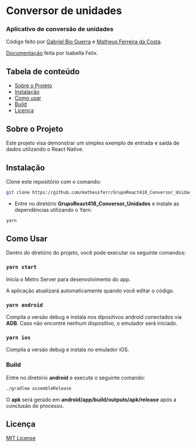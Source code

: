 # Conversor de unidades

### Aplicativo de conversão de unidades
Código feito por [Gabriel Bio Guerra](https://github.com/Gabrie-Bio-Guerra) e [Matheus Ferreira da Costa](https://github.com/matheusferr).

[Documentação](https://cbt-ifsp-tcc-react.netlify.app/conversorunidades) feita por Isabella Felix.

## Tabela de conteúdo

- [Sobre o Projeto](#sobre-o-projeto)
- [Instalação](#instala%C3%A7%C3%A3o)
- [Como usar](#como-usar)
- [Build](#build)
- [Licença](#licen%C3%A7a)

## Sobre o Projeto

Este projeto visa demonstrar um simples exemplo de entrada e saída de dados utilizando o React Native.

## Instalação

Clone este repositório com o comando:
```bash
git clone https://github.com/matheusferr/GrupoReact418_Conversor_Unidades.git
```
* Entre no diretório **GrupoReact418_Conversor_Unidades** e instale as dependências utilizando o Yarn:
```bash
yarn
```

## Como Usar

Dentro do diretório do projeto, você pode executar os seguinte comandos:

### `yarn start`

Inicía o Metro Server para desenvolvimento do app.

A aplicação atualizará automaticamente quando você editar o código.

### `yarn android`

Compila a versão debug e instala nos dipositivos android conectados via **ADB**. Caso não encontre nenhum dispositivo, o emulador será iniciado.

### `yarn ios`

Compila a versão debug e instala no emulador iOS.

### Build
Entre no diretório **android** e execute o seguinte comando:
```bash
./gradlew assembleRelease
```
O **apk** será gerado em **android/app/build/outputs/apk/release** após a conclusão do processo.

## Licença

[MIT License](https://opensource.org/licenses/MIT)
